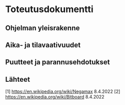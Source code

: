 # Toteutusdokumentti

## Ohjelman yleisrakenne

## Aika- ja tilavaativuudet

## Puutteet ja parannusehdotukset

## Lähteet

[1] https://en.wikipedia.org/wiki/Negamax 8.4.2022
[2] https://en.wikipedia.org/wiki/Bitboard 8.4.2022
